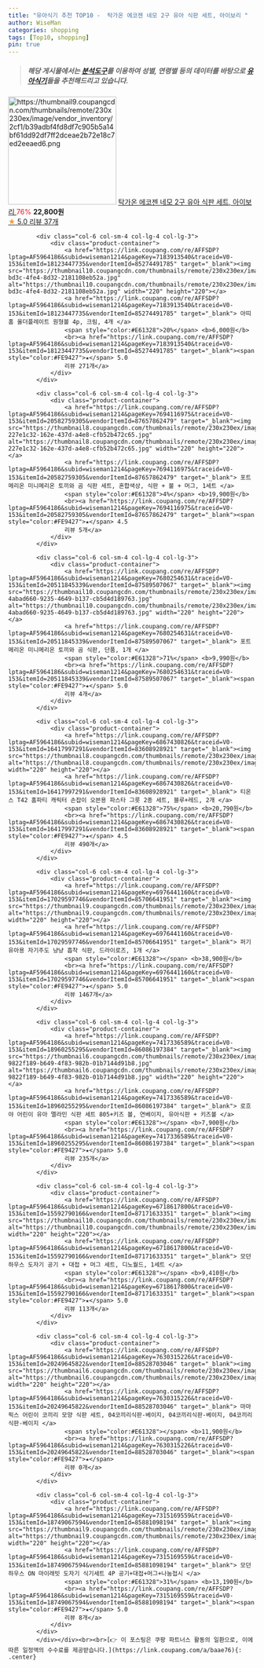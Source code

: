 ```yaml
---
title: "유아식기 추천 TOP10 -  탁가온 에코젠 네모 2구 유아 식판 세트, 아이보리 "
author: WiseMan
categories: shopping
tags: [Top10, shopping]
pin: true
---
```


> ##### 해당 게시물에서는 [**분석도구**](https://itemscout.io/)를 이용하여 **성별**, **연령별** 등의 데이터를 바탕으로 [**유아식기**](https://link.coupang.com/a/baae76)들을 추천해드리고 있습니다.
<div class="container"><div class="row">
            <div class="col-6 col-sm-4 col-lg-4 col-lg-3">
                <div class="product-container">
                    <a href="https://link.coupang.com/re/AFFSDP?lptag=AF5964186&subid=wiseman1214&pageKey=6716352871&traceid=V0-153&itemId=15609402712&vendorItemId=86783108103" target="_blank"><img src="https://thumbnail9.coupangcdn.com/thumbnails/remote/230x230ex/image/vendor_inventory/2cf1/b39adbf4fd8df7c905b5a14bf61dd92df7ff2dceae2b72e18c7ed2eeaed6.png" alt="https://thumbnail9.coupangcdn.com/thumbnails/remote/230x230ex/image/vendor_inventory/2cf1/b39adbf4fd8df7c905b5a14bf61dd92df7ff2dceae2b72e18c7ed2eeaed6.png" width="220" height="220"></a>
                    <a href="https://link.coupang.com/re/AFFSDP?lptag=AF5964186&subid=wiseman1214&pageKey=6716352871&traceid=V0-153&itemId=15609402712&vendorItemId=86783108103" target="_blank"> 탁가온 에코젠 네모 2구 유아 식판 세트, 아이보리 </a>
                    <span style="color:#E61328">76%</span> <b>22,800원</b>
                    <br><a href="https://link.coupang.com/re/AFFSDP?lptag=AF5964186&subid=wiseman1214&pageKey=6716352871&traceid=V0-153&itemId=15609402712&vendorItemId=86783108103" target="_blank"><span style="color:#FE9427">★</span> 5.0
                    리뷰 37개</a>
                </div>
            </div>
            
            <div class="col-6 col-sm-4 col-lg-4 col-lg-3">
                <div class="product-container">
                    <a href="https://link.coupang.com/re/AFFSDP?lptag=AF5964186&subid=wiseman1214&pageKey=7183913540&traceid=V0-153&itemId=18123447735&vendorItemId=85274491785" target="_blank"><img src="https://thumbnail10.coupangcdn.com/thumbnails/remote/230x230ex/image/retail/images/2023/03/08/17/3/97fa4bcc-bd3c-4fe4-8d32-2181108eb52a.jpg" alt="https://thumbnail10.coupangcdn.com/thumbnails/remote/230x230ex/image/retail/images/2023/03/08/17/3/97fa4bcc-bd3c-4fe4-8d32-2181108eb52a.jpg" width="220" height="220"></a>
                    <a href="https://link.coupang.com/re/AFFSDP?lptag=AF5964186&subid=wiseman1214&pageKey=7183913540&traceid=V0-153&itemId=18123447735&vendorItemId=85274491785" target="_blank"> 아띠홈 올더플레이트 원형볼 4p, 크림, 4개 </a>
                    <span style="color:#E61328">20%</span> <b>6,000원</b>
                    <br><a href="https://link.coupang.com/re/AFFSDP?lptag=AF5964186&subid=wiseman1214&pageKey=7183913540&traceid=V0-153&itemId=18123447735&vendorItemId=85274491785" target="_blank"><span style="color:#FE9427">★</span> 5.0
                    리뷰 271개</a>
                </div>
            </div>
            
            <div class="col-6 col-sm-4 col-lg-4 col-lg-3">
                <div class="product-container">
                    <a href="https://link.coupang.com/re/AFFSDP?lptag=AF5964186&subid=wiseman1214&pageKey=7694116975&traceid=V0-153&itemId=20582759305&vendorItemId=87657862479" target="_blank"><img src="https://thumbnail8.coupangcdn.com/thumbnails/remote/230x230ex/image/retail/images/2630721481661068-227e1c32-162e-437d-a4e8-cfb52b472c65.jpg" alt="https://thumbnail8.coupangcdn.com/thumbnails/remote/230x230ex/image/retail/images/2630721481661068-227e1c32-162e-437d-a4e8-cfb52b472c65.jpg" width="220" height="220"></a>
                    <a href="https://link.coupang.com/re/AFFSDP?lptag=AF5964186&subid=wiseman1214&pageKey=7694116975&traceid=V0-153&itemId=20582759305&vendorItemId=87657862479" target="_blank"> 포트메리온 미니메리온 토끼와 곰 식판 세트, 혼합색상, 식판 + 볼 + 머그, 1세트 </a>
                    <span style="color:#E61328">4%</span> <b>19,900원</b>
                    <br><a href="https://link.coupang.com/re/AFFSDP?lptag=AF5964186&subid=wiseman1214&pageKey=7694116975&traceid=V0-153&itemId=20582759305&vendorItemId=87657862479" target="_blank"><span style="color:#FE9427">★</span> 4.5
                    리뷰 5개</a>
                </div>
            </div>
            
            <div class="col-6 col-sm-4 col-lg-4 col-lg-3">
                <div class="product-container">
                    <a href="https://link.coupang.com/re/AFFSDP?lptag=AF5964186&subid=wiseman1214&pageKey=7680254631&traceid=V0-153&itemId=20511845339&vendorItemId=87589507067" target="_blank"><img src="https://thumbnail10.coupangcdn.com/thumbnails/remote/230x230ex/image/retail/images/3251589980890518-4abad660-9235-4649-b137-cb5d4d189763.jpg" alt="https://thumbnail10.coupangcdn.com/thumbnails/remote/230x230ex/image/retail/images/3251589980890518-4abad660-9235-4649-b137-cb5d4d189763.jpg" width="220" height="220"></a>
                    <a href="https://link.coupang.com/re/AFFSDP?lptag=AF5964186&subid=wiseman1214&pageKey=7680254631&traceid=V0-153&itemId=20511845339&vendorItemId=87589507067" target="_blank"> 포트메리온 미니메리온 토끼와 곰 식판, 단품, 1개 </a>
                    <span style="color:#E61328">71%</span> <b>9,990원</b>
                    <br><a href="https://link.coupang.com/re/AFFSDP?lptag=AF5964186&subid=wiseman1214&pageKey=7680254631&traceid=V0-153&itemId=20511845339&vendorItemId=87589507067" target="_blank"><span style="color:#FE9427">★</span> 5.0
                    리뷰 4개</a>
                </div>
            </div>
            
            <div class="col-6 col-sm-4 col-lg-4 col-lg-3">
                <div class="product-container">
                    <a href="https://link.coupang.com/re/AFFSDP?lptag=AF5964186&subid=wiseman1214&pageKey=6867430826&traceid=V0-153&itemId=16417997291&vendorItemId=83608928921" target="_blank"><img src="https://thumbnail8.coupangcdn.com/thumbnails/remote/230x230ex/image/vendor_inventory/27ed/5cab4d072dcf1c3e70fb2f68ca4ca053784c6434a98eac9a393220196325.jpg" alt="https://thumbnail8.coupangcdn.com/thumbnails/remote/230x230ex/image/vendor_inventory/27ed/5cab4d072dcf1c3e70fb2f68ca4ca053784c6434a98eac9a393220196325.jpg" width="220" height="220"></a>
                    <a href="https://link.coupang.com/re/AFFSDP?lptag=AF5964186&subid=wiseman1214&pageKey=6867430826&traceid=V0-153&itemId=16417997291&vendorItemId=83608928921" target="_blank"> 티온스 T42 홈파티 캐릭터 손잡이 오븐용 파스타 그릇 2종 세트, 블루+레드, 2개 </a>
                    <span style="color:#E61328">75%</span> <b>20,790원</b>
                    <br><a href="https://link.coupang.com/re/AFFSDP?lptag=AF5964186&subid=wiseman1214&pageKey=6867430826&traceid=V0-153&itemId=16417997291&vendorItemId=83608928921" target="_blank"><span style="color:#FE9427">★</span> 4.5
                    리뷰 490개</a>
                </div>
            </div>
            
            <div class="col-6 col-sm-4 col-lg-4 col-lg-3">
                <div class="product-container">
                    <a href="https://link.coupang.com/re/AFFSDP?lptag=AF5964186&subid=wiseman1214&pageKey=6976441160&traceid=V0-153&itemId=17029597746&vendorItemId=85706641951" target="_blank"><img src="https://thumbnail9.coupangcdn.com/thumbnails/remote/230x230ex/image/vendor_inventory/3a4e/029d235cd466e5889009bd1706c92e637c49d1a457341b55302733b7dc9a.jpg" alt="https://thumbnail9.coupangcdn.com/thumbnails/remote/230x230ex/image/vendor_inventory/3a4e/029d235cd466e5889009bd1706c92e637c49d1a457341b55302733b7dc9a.jpg" width="220" height="220"></a>
                    <a href="https://link.coupang.com/re/AFFSDP?lptag=AF5964186&subid=wiseman1214&pageKey=6976441160&traceid=V0-153&itemId=17029597746&vendorItemId=85706641951" target="_blank"> 퍼기 유아용 자기주도 냥냥 흡착 식판, 드라이로즈, 1개 </a>
                    <span style="color:#E61328"></span> <b>38,900원</b>
                    <br><a href="https://link.coupang.com/re/AFFSDP?lptag=AF5964186&subid=wiseman1214&pageKey=6976441160&traceid=V0-153&itemId=17029597746&vendorItemId=85706641951" target="_blank"><span style="color:#FE9427">★</span> 5.0
                    리뷰 1467개</a>
                </div>
            </div>
            
            <div class="col-6 col-sm-4 col-lg-4 col-lg-3">
                <div class="product-container">
                    <a href="https://link.coupang.com/re/AFFSDP?lptag=AF5964186&subid=wiseman1214&pageKey=7417336589&traceid=V0-153&itemId=18960255295&vendorItemId=86086197384" target="_blank"><img src="https://thumbnail6.coupangcdn.com/thumbnails/remote/230x230ex/image/retail/images/296076578661901-9822f189-b649-4f83-982b-01b7144d91b8.jpg" alt="https://thumbnail6.coupangcdn.com/thumbnails/remote/230x230ex/image/retail/images/296076578661901-9822f189-b649-4f83-982b-01b7144d91b8.jpg" width="220" height="220"></a>
                    <a href="https://link.coupang.com/re/AFFSDP?lptag=AF5964186&subid=wiseman1214&pageKey=7417336589&traceid=V0-153&itemId=18960255295&vendorItemId=86086197384" target="_blank"> 로흐야 어린이 유아 멜라민 식판 세트 805+키즈 볼, 연베이지, 유아식판 + 키즈볼 </a>
                    <span style="color:#E61328"></span> <b>7,900원</b>
                    <br><a href="https://link.coupang.com/re/AFFSDP?lptag=AF5964186&subid=wiseman1214&pageKey=7417336589&traceid=V0-153&itemId=18960255295&vendorItemId=86086197384" target="_blank"><span style="color:#FE9427">★</span> 5.0
                    리뷰 235개</a>
                </div>
            </div>
            
            <div class="col-6 col-sm-4 col-lg-4 col-lg-3">
                <div class="product-container">
                    <a href="https://link.coupang.com/re/AFFSDP?lptag=AF5964186&subid=wiseman1214&pageKey=6718617800&traceid=V0-153&itemId=15592790166&vendorItemId=87171633351" target="_blank"><img src="https://thumbnail10.coupangcdn.com/thumbnails/remote/230x230ex/image/rs_quotation_api/jkgpsoyo/607b09bdb3a34d8b81a3019c4696ec4b.jpg" alt="https://thumbnail10.coupangcdn.com/thumbnails/remote/230x230ex/image/rs_quotation_api/jkgpsoyo/607b09bdb3a34d8b81a3019c4696ec4b.jpg" width="220" height="220"></a>
                    <a href="https://link.coupang.com/re/AFFSDP?lptag=AF5964186&subid=wiseman1214&pageKey=6718617800&traceid=V0-153&itemId=15592790166&vendorItemId=87171633351" target="_blank"> 모던하우스 도자기 공기 + 대접 + 머그 세트, 디노월드, 1세트 </a>
                    <span style="color:#E61328"></span> <b>9,410원</b>
                    <br><a href="https://link.coupang.com/re/AFFSDP?lptag=AF5964186&subid=wiseman1214&pageKey=6718617800&traceid=V0-153&itemId=15592790166&vendorItemId=87171633351" target="_blank"><span style="color:#FE9427">★</span> 5.0
                    리뷰 113개</a>
                </div>
            </div>
            
            <div class="col-6 col-sm-4 col-lg-4 col-lg-3">
                <div class="product-container">
                    <a href="https://link.coupang.com/re/AFFSDP?lptag=AF5964186&subid=wiseman1214&pageKey=7630315226&traceid=V0-153&itemId=20249645822&vendorItemId=88528703046" target="_blank"><img src="https://thumbnail6.coupangcdn.com/thumbnails/remote/230x230ex/image/vendor_inventory/9a56/31120350fdcfe264f7f4e3cc699b005c7e2e517a85538049d34e4b8b1f54.jpg" alt="https://thumbnail6.coupangcdn.com/thumbnails/remote/230x230ex/image/vendor_inventory/9a56/31120350fdcfe264f7f4e3cc699b005c7e2e517a85538049d34e4b8b1f54.jpg" width="220" height="220"></a>
                    <a href="https://link.coupang.com/re/AFFSDP?lptag=AF5964186&subid=wiseman1214&pageKey=7630315226&traceid=V0-153&itemId=20249645822&vendorItemId=88528703046" target="_blank"> 마마픽스 어린이 코끼리 모양 식판 세트, 04코끼리식판-베이지, 04코끼리식판-베이지, 04코끼리식판-베이지 </a>
                    <span style="color:#E61328"></span> <b>11,900원</b>
                    <br><a href="https://link.coupang.com/re/AFFSDP?lptag=AF5964186&subid=wiseman1214&pageKey=7630315226&traceid=V0-153&itemId=20249645822&vendorItemId=88528703046" target="_blank"><span style="color:#FE9427">★</span> 
                    리뷰 0개</a>
                </div>
            </div>
            
            <div class="col-6 col-sm-4 col-lg-4 col-lg-3">
                <div class="product-container">
                    <a href="https://link.coupang.com/re/AFFSDP?lptag=AF5964186&subid=wiseman1214&pageKey=7315169559&traceid=V0-153&itemId=18749067594&vendorItemId=85881098194" target="_blank"><img src="https://thumbnail9.coupangcdn.com/thumbnails/remote/230x230ex/image/vendor_inventory/40c5/691f5c11d05ff434d8c786e31abda51116f15046d1dbd1980a4e59f0a021.jpg" alt="https://thumbnail9.coupangcdn.com/thumbnails/remote/230x230ex/image/vendor_inventory/40c5/691f5c11d05ff434d8c786e31abda51116f15046d1dbd1980a4e59f0a021.jpg" width="220" height="220"></a>
                    <a href="https://link.coupang.com/re/AFFSDP?lptag=AF5964186&subid=wiseman1214&pageKey=7315169559&traceid=V0-153&itemId=18749067594&vendorItemId=85881098194" target="_blank"> 모던하우스 ON 마이래빗 도자기 식기세트 4P 공기+대접+머그+나눔접시 </a>
                    <span style="color:#E61328">31%</span> <b>13,190원</b>
                    <br><a href="https://link.coupang.com/re/AFFSDP?lptag=AF5964186&subid=wiseman1214&pageKey=7315169559&traceid=V0-153&itemId=18749067594&vendorItemId=85881098194" target="_blank"><span style="color:#FE9427">★</span> 5.0
                    리뷰 8개</a>
                </div>
            </div>
            </div></div><br><br>[👉 이 포스팅은 쿠팡 파트너스 활동의 일환으로, 이에 따른 일정액의 수수료를 제공받습니다.](https://link.coupang.com/a/baae76){: .center}